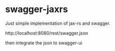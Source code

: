 # swagger-jaxrs

Just simple implementation of jax-rs and swagger.

http://localhost:8080/rest/swagger.json

then integrate the json to swagger-ui
